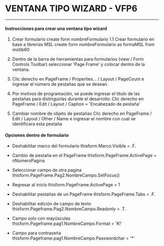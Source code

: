 # VENTANA TIPO WIZARD - VFP6 
-----------------
#### Instrucciones para crear una ventana tipo wizard

1. Crear formulario
	create form nombreFormulario
1.1 Crear formulario en base a librerias MSL
	create form nombreFormulario as formaMSL from msllib60

2. Dentro de la barra de herramientas para formularios (view / Form Controls Toolbar) seleccionar 'Page Frame' y colocar dentro de la ventana.

3. Clic derecho en PageFrame / Properties... / Layout / PageCount e ingresar el número de pestañas que se desean.

4. Por motivos de programación, se puede ingresar el titulo de las pestañas para distinguirlas durante el desarrollo:
	Clic derecho en PageFrame / Edit / Layout / Caption = 'Encabezado de pestaña'

5. Cambiar nombre de objeto de pestañas
	Clic derecho en PageFrame / Edit / Layout / Other / Name e ingresar el nombre con cual se identificara esta pestaña

#### Opciones dentro de formulario

- Deshabilitar marco del formulario
	thisform.Marco.Visible = .F.

- Cambio de pestaña en el PageFrame
	thisform.PageFrame.ActivePage = nNumeroPagina

- Seleccionar campo de otra pagina
	thisform.PageFrame.Pag2.NombreCampo.SetFocus()

- Regresar al inicio
	thisform.PageFrame.ActivePage = 1

- Deshabilitar pestañas de un PageFrame
	thisform.PageFrame.Tabs = .F.

- Deshabilitar edición de campo de texto
	thisform.Pageframe.Pag2.NombreCampo.Readonly = .T.

- Campo solo con mayúsculas
	thisform.Pageframe.pag1.NombreCampo.Format = 'K!'

- Campo para contraseña
	thisform.Pageframe.pag1.NombreCampo.Passwordchar = '*'